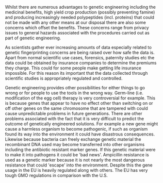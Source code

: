 Whilst there are numerous advantages to genetic engineering including the medicinal benefits, high yield 
crop production (possibly preventing famine) and producing increasingly needed polypeptides (incl. 
proteins) that could not be made with any other means at our disposal there are also some concerns which offset the benefits. These concerns range from privacy issues to general hazards associated with the procedures carried out as part of genetic engineering.

As scientists gather ever increasing amounts of data especially related to genetic fingerprinting concerns are being raised over how safe the data is. Apart from normal scientific use cases, forensics, paternity studies etc the data could be obtained by insurance companies to determine the premiums they charge. This could for some people make getting life insurance impossible. For this reason its important that the data collected through scientific studies is appropriately regulated and controlled.

Genetic engineering provides other possibilities for either things to go wrong or for people to use the 
tools 
in the wrong way. Germ-line (i.e. modification of the egg cell) therapy is very controversial for example. This is because genes that appear to have no effect other than switching on or off other genes on the same chromosome that are tampered with could cause unpredictable problems in future generations. There are other problems associated with the fact that it is very difficult to predict the outcome of genetically engineered solutions. For example a new gene might cause a harmless organism to become pathogenic, if such as organism found its way into the environment it could have disastrous consequences. Likewise because bacteria can freely exchange genetic material the recombinant DNA used may become transferred into other organisms including the antibiotic resistant marker genes. If this genetic material were to make it into pathogens it could be 'bad news'. Ampicillin resistance is used as a genetic marker because it is not nearly the most dangerous resistance that could 'escape' into the environment. Despite this the gene usage in the EU is heavily regulated along with others. The EU has very tough GMO regulations in comparison with the U.S.

